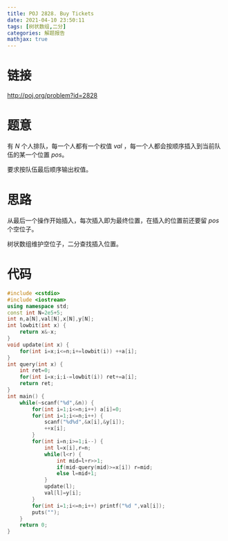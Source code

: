 ```yaml
---
title: POJ 2828. Buy Tickets
date: 2021-04-10 23:50:11
tags: [树状数组,二分]
categories: 解题报告
mathjax: true
---
```


# 链接

<http://poj.org/problem?id=2828>

# 题意

有 $N$ 个人排队，每一个人都有一个权值 $val$ ，每一个人都会按顺序插入到当前队伍的某一个位置 $pos$。

要求按队伍最后顺序输出权值。

<!--more-->

# 思路

从最后一个操作开始插入，每次插入即为最终位置，在插入的位置前还要留 $pos$ 个空位子。

树状数组维护空位子，二分查找插入位置。

# 代码

```cpp
#include <cstdio>
#include <iostream>
using namespace std;
const int N=2e5+5;
int n,a[N],val[N],x[N],y[N];
int lowbit(int x) {
    return x&-x;
}
void update(int x) {
    for(int i=x;i<=n;i+=lowbit(i)) ++a[i];
}
int query(int x) {
    int ret=0;
    for(int i=x;i;i-=lowbit(i)) ret+=a[i];
    return ret;
}
int main() {
    while(~scanf("%d",&n)) {
        for(int i=1;i<=n;i++) a[i]=0;
        for(int i=1;i<=n;i++) {
            scanf("%d%d",&x[i],&y[i]);
            ++x[i];
        }
        for(int i=n;i>=1;i--) {
            int l=x[i],r=n;
            while(l<r) {
                int mid=l+r>>1;
                if(mid-query(mid)>=x[i]) r=mid;
                else l=mid+1;
            }
            update(l);
            val[l]=y[i];
        }
        for(int i=1;i<=n;i++) printf("%d ",val[i]);
        puts("");
    }
    return 0;
}
```